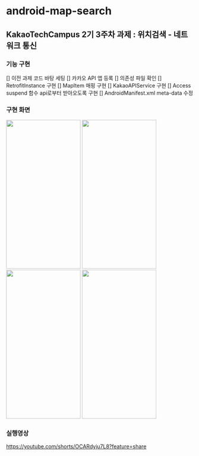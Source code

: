 # android-map-search
## KakaoTechCampus 2기 3주차 과제 : 위치검색 - 네트워크 통신 

### 기능 구현
[] 이전 과제 코드 바탕 세팅 
[] 카카오 API 앱 등록
[] 의존성 파일 확인 
[] RetrofitInstance 구현
[] MapItem 매핑 구현
[] KakaoAPIService 구현 
[] Access suspend 함수 api로부터 받아오도록 구현 
[] AndroidManifest.xml meta-data 수정 

### 구현 화면
<img src="https://github.com/YJY1220/DATA/assets/93771689/21d8278b-285e-492b-ad26-d805bc94c147" width="200" height="400"/>
<img src="https://github.com/YJY1220/DATA/assets/93771689/d4393afa-47a8-4b76-9787-1a90bd62abfd" width="200" height="400"/>
<img src="https://github.com/YJY1220/DATA/assets/93771689/718cb9c4-5151-417d-bd58-bb7f28118b3a" width="200" height="400"/>
<img src="https://github.com/YJY1220/DATA/assets/93771689/8c0ca0f2-5db3-45bf-b30d-85e4936045c5" width="200" height="400"/>

### 실행영상
https://youtube.com/shorts/OCARdyju7L8?feature=share

